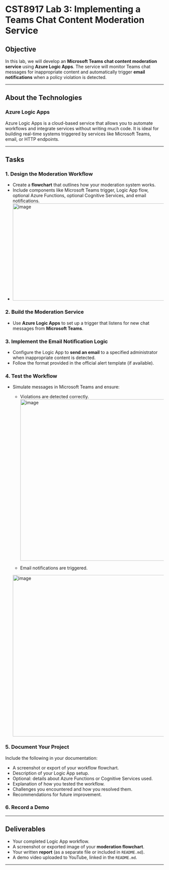 # CST8917 Lab 3: Implementing a Teams Chat Content Moderation Service

## Objective

In this lab, we will develop an **Microsoft Teams chat content moderation service** using **Azure Logic Apps**. The service will monitor Teams chat messages for inappropriate content and automatically trigger **email notifications** when a policy violation is detected. 



---

## About the Technologies

### Azure Logic Apps

Azure Logic Apps is a cloud-based service that allows you to automate workflows and integrate services without writing much code. It is ideal for building real-time systems triggered by services like Microsoft Teams, email, or HTTP endpoints.


---

## Tasks

### 1. Design the Moderation Workflow

- Create a **flowchart** that outlines how your moderation system works.
- Include components like Microsoft Teams trigger, Logic App flow, optional Azure Functions, optional Cognitive Services, and email notifications.
- <img width="1558" height="309" alt="image" src="https://github.com/user-attachments/assets/d2ee6c68-4f5f-4e91-9286-710a712c0b04" />

  

### 2. Build the Moderation Service

- Use **Azure Logic Apps** to set up a trigger that listens for new chat messages from **Microsoft Teams**.

### 3. Implement the Email Notification Logic

- Configure the Logic App to **send an email** to a specified administrator when inappropriate content is detected.
- Follow the format provided in the official alert template (if available).

### 4. Test the Workflow

- Simulate messages in Microsoft Teams and ensure:
  - Violations are detected correctly.
    <img width="1389" height="514" alt="image" src="https://github.com/user-attachments/assets/26411290-01c0-42bb-b52d-57be332e50bd" />

  - Email notifications are triggered.
    

   <img width="1200" height="514" alt="image" src="https://github.com/user-attachments/assets/181346d7-748d-488e-a2aa-1204474c54b3" />


### 5. Document Your Project

Include the following in your documentation:
- A screenshot or export of your workflow flowchart.
- Description of your Logic App setup.
- Optional: details about Azure Functions or Cognitive Services used.
- Explanation of how you tested the workflow.
- Challenges you encountered and how you resolved them.
- Recommendations for future improvement.

### 6. Record a Demo



---

## Deliverables

- Your completed Logic App workflow.
- A screenshot or exported image of your **moderation flowchart**.
- Your written **report** (as a separate file or included in `README.md`).
- A demo video uploaded to YouTube, linked in the `README.md`.

---




